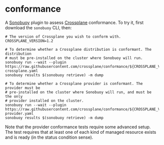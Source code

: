 # conformance

A [Sonobuoy] plugin to assess [Crossplane] conformance. To try it, first
download the `sonobuoy` CLI, then:

```console
# The version of Crossplane you wish to conform with.
CROSSPLANE_VERSION=1.2

# To determine whether a Crossplane distribution is conformant. The distribution
# must be pre-installed on the cluster where Sonobuoy will run.
sonobuoy run --wait --plugin https://raw.githubusercontent.com/crossplane/conformance/${CROSSPLANE_VERSION}/plugin-crossplane.yaml
sonobuoy results $(sonobuoy retrieve) -m dump

# To determine whether a Crossplane provider is conformant. The provider must be
# pre-installed on the cluster where Sonobuoy will run, and must be the only
# provider installed on the cluster.
sonobuoy run --wait --plugin https://raw.githubusercontent.com/crossplane/conformance/${CROSSPLANE_VERSION}/plugin-provider.yaml
sonobuoy results $(sonobuoy retrieve) -m dump
```

Note that the provider conformance tests require some advanced setup. The test
requires that at least one of each kind of managed resource exists and is ready
(in the status condition sense).

[sonobuoy]: https://sonobuoy.io/
[crossplane]: https://crossplane.io/
